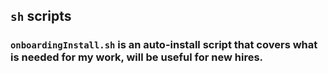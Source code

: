 ## `sh` scripts

### `onboardingInstall.sh` is an auto-install script that covers what is needed for my work, will be useful for new hires. 

